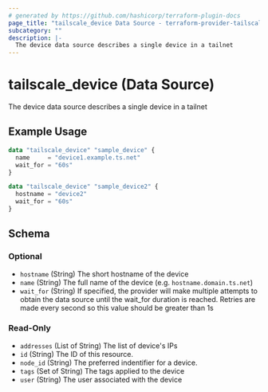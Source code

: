 ```yaml
---
# generated by https://github.com/hashicorp/terraform-plugin-docs
page_title: "tailscale_device Data Source - terraform-provider-tailscale"
subcategory: ""
description: |-
  The device data source describes a single device in a tailnet
---
```


# tailscale_device (Data Source)

The device data source describes a single device in a tailnet

## Example Usage

```terraform
data "tailscale_device" "sample_device" {
  name     = "device1.example.ts.net"
  wait_for = "60s"
}

data "tailscale_device" "sample_device2" {
  hostname = "device2"
  wait_for = "60s"
}
```

<!-- schema generated by tfplugindocs -->
## Schema

### Optional

- `hostname` (String) The short hostname of the device
- `name` (String) The full name of the device (e.g. `hostname.domain.ts.net`)
- `wait_for` (String) If specified, the provider will make multiple attempts to obtain the data source until the wait_for duration is reached. Retries are made every second so this value should be greater than 1s

### Read-Only

- `addresses` (List of String) The list of device's IPs
- `id` (String) The ID of this resource.
- `node_id` (String) The preferred indentifier for a device.
- `tags` (Set of String) The tags applied to the device
- `user` (String) The user associated with the device
